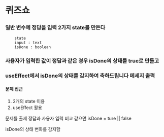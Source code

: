 # 퀴즈쇼

### 일반 변수에 정답을 입력 2가지 state를 만든다
```
    state
    input : text
    isDone : boolean
```

### 사용자가 입력한 값이 정답과 같은 경우 isDone의 상태를 true로 만들고
### useEffect에서 isDone의 상태를 감지하여 축하드립니다 메세지 출력

#### 문제 접근
1. 2개의 state 이용
2. useEffect 활용

문제를 출제
정답과 사용자 입력 비교
같으면 isDone = ture || false

isDone의 상태 변화를 감지함